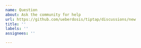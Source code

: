 ```yaml
---
name: Question
about: Ask the community for help
url: https://github.com/ueberdosis/tiptap/discussions/new
title: ''
labels: ''
assignees: ''

---
```




